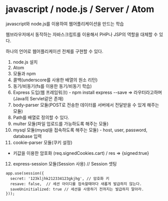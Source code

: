 # javascript / node.js / Server / Atom


javascript와 node.js를 이용하여 웹어플리케이션을 만드는 학습

웹브라우저에서 동작하는 자바스크립트를 이용해서 PHP나 JSP의 역할을 대체할 수 있다.

하나의 언어로 웹어플리케이션 전체를 구현할 수 있다.


1. node.js 설치
2. Atom
3. 모듈과 npm
4. 콜백(underscore를 사용한 배열의 원소 리턴)
5. 동기/비동기(fs를 이용한 동기/비동기 학습)
6. Express 도입(웹 프레임워크) - npm install express --save
 => 라우터라고하며(Java의 Servlet같은 존재)
7. body-parser 모듈(POST로 전송한 데이터를 서버에서 전달받을 수 있게 해주는 모듈)
8. Path를 배열로 정의할 수 있다.
9. multer 모듈(파일 업로드를 가능하도록 해주는 모듈)
10. mysql 모듈(mysql을 접속하도록 해주는 모듈) - host, user, password, database 입력
11. cookie-parser 모듈(쿠키 설정)
- 키값을 이용한 암호화 (req.signedCookies.cart) / res => {signed:true}
12. express-session 모듈(Session 사용)
// Session 셋팅
~~~
app.use(session({
  secret: '123kljhk212334123gkjhg', // 암호화 키
  resave: false,  // 세션 아이디를 접속할때마다 새롭게 발급하지 않는다.
  saveUninitialized: true // 세션을 사용하기 전까지는 발급하지 말아라.
}));
~~~
